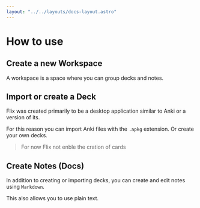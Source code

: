 ```yaml
---
layout: "../../layouts/docs-layout.astro"
---
```


# How to use

## Create a new Workspace

A workspace is a space where you can group decks and notes.

## Import or create a Deck

Flix was created primarily to be a desktop application similar to Anki or a version of its.

For this reason you can import Anki files with the `.apkg` extension. Or create your own decks.

> For now Flix not enble the cration of cards

## Create Notes (Docs)

In addition to creating or importing decks, you can create and edit notes using `Markdown`.

This also allows you to use plain text.
